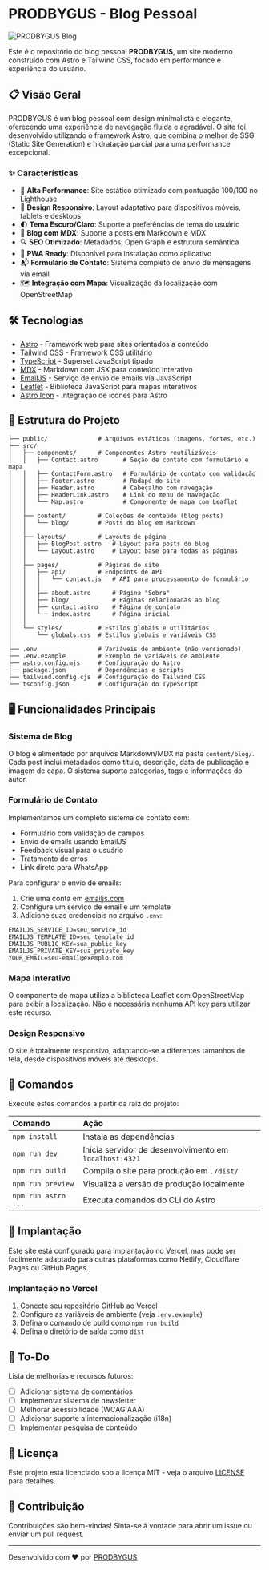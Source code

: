 # PRODBYGUS - Blog Pessoal

![PRODBYGUS Blog](https://via.placeholder.com/1200x630/2a2a2a/ffffff?text=PRODBYGUS+Blog)

Este é o repositório do blog pessoal **PRODBYGUS**, um site moderno construído com Astro e Tailwind CSS, focado em performance e experiência do usuário.

## 📋 Visão Geral

PRODBYGUS é um blog pessoal com design minimalista e elegante, oferecendo uma experiência de navegação fluida e agradável. O site foi desenvolvido utilizando o framework Astro, que combina o melhor de SSG (Static Site Generation) e hidratação parcial para uma performance excepcional.

### ✨ Características

- 🚀 **Alta Performance**: Site estático otimizado com pontuação 100/100 no Lighthouse
- 🎨 **Design Responsivo**: Layout adaptativo para dispositivos móveis, tablets e desktops
- 🌓 **Tema Escuro/Claro**: Suporte a preferências de tema do usuário
- 📝 **Blog com MDX**: Suporte a posts em Markdown e MDX
- 🔍 **SEO Otimizado**: Metadados, Open Graph e estrutura semântica
- 📱 **PWA Ready**: Disponível para instalação como aplicativo
- 📬 **Formulário de Contato**: Sistema completo de envio de mensagens via email
- 🗺️ **Integração com Mapa**: Visualização da localização com OpenStreetMap

## 🛠️ Tecnologias

- [Astro](https://astro.build/) - Framework web para sites orientados a conteúdo
- [Tailwind CSS](https://tailwindcss.com/) - Framework CSS utilitário
- [TypeScript](https://www.typescriptlang.org/) - Superset JavaScript tipado
- [MDX](https://mdxjs.com/) - Markdown com JSX para conteúdo interativo
- [EmailJS](https://www.emailjs.com/) - Serviço de envio de emails via JavaScript
- [Leaflet](https://leafletjs.com/) - Biblioteca JavaScript para mapas interativos
- [Astro Icon](https://github.com/natemoo-re/astro-icon) - Integração de ícones para Astro

## 🚀 Estrutura do Projeto

```text
├── public/              # Arquivos estáticos (imagens, fontes, etc.)
├── src/
│   ├── components/      # Componentes Astro reutilizáveis
│   │   ├── Contact.astro       # Seção de contato com formulário e mapa
│   │   ├── ContactForm.astro   # Formulário de contato com validação
│   │   ├── Footer.astro        # Rodapé do site
│   │   ├── Header.astro        # Cabeçalho com navegação
│   │   ├── HeaderLink.astro    # Link do menu de navegação
│   │   └── Map.astro           # Componente de mapa com Leaflet
│   │
│   ├── content/         # Coleções de conteúdo (blog posts)
│   │   └── blog/        # Posts do blog em Markdown
│   │
│   ├── layouts/         # Layouts de página
│   │   ├── BlogPost.astro   # Layout para posts do blog
│   │   └── Layout.astro     # Layout base para todas as páginas
│   │
│   ├── pages/           # Páginas do site
│   │   ├── api/         # Endpoints de API
│   │   │   └── contact.js   # API para processamento do formulário
│   │   │
│   │   ├── about.astro      # Página "Sobre"
│   │   ├── blog/            # Páginas relacionadas ao blog
│   │   ├── contact.astro    # Página de contato
│   │   └── index.astro      # Página inicial
│   │
│   └── styles/          # Estilos globais e utilitários
│       └── globals.css  # Estilos globais e variáveis CSS
│
├── .env                 # Variáveis de ambiente (não versionado)
├── .env.example         # Exemplo de variáveis de ambiente
├── astro.config.mjs     # Configuração do Astro
├── package.json         # Dependências e scripts
├── tailwind.config.cjs  # Configuração do Tailwind CSS
└── tsconfig.json        # Configuração do TypeScript
```

## 🖥️ Funcionalidades Principais

### Sistema de Blog

O blog é alimentado por arquivos Markdown/MDX na pasta `content/blog/`. Cada post inclui metadados como título, descrição, data de publicação e imagem de capa. O sistema suporta categorias, tags e informações do autor.

### Formulário de Contato

Implementamos um completo sistema de contato com:

- Formulário com validação de campos
- Envio de emails usando EmailJS
- Feedback visual para o usuário
- Tratamento de erros
- Link direto para WhatsApp

Para configurar o envio de emails:

1. Crie uma conta em [emailjs.com](https://www.emailjs.com/)
2. Configure um serviço de email e um template
3. Adicione suas credenciais no arquivo `.env`:

```
EMAILJS_SERVICE_ID=seu_service_id
EMAILJS_TEMPLATE_ID=seu_template_id
EMAILJS_PUBLIC_KEY=sua_public_key
EMAILJS_PRIVATE_KEY=sua_private_key
YOUR_EMAIL=seu-email@exemplo.com
```

### Mapa Interativo

O componente de mapa utiliza a biblioteca Leaflet com OpenStreetMap para exibir a localização. Não é necessária nenhuma API key para utilizar este recurso.

### Design Responsivo

O site é totalmente responsivo, adaptando-se a diferentes tamanhos de tela, desde dispositivos móveis até desktops.

## 🧞 Comandos

Execute estes comandos a partir da raiz do projeto:

| Comando             | Ação                                                   |
| :------------------ | :----------------------------------------------------- |
| `npm install`       | Instala as dependências                                |
| `npm run dev`       | Inicia servidor de desenvolvimento em `localhost:4321` |
| `npm run build`     | Compila o site para produção em `./dist/`              |
| `npm run preview`   | Visualiza a versão de produção localmente              |
| `npm run astro ...` | Executa comandos do CLI do Astro                       |

## 🚀 Implantação

Este site está configurado para implantação no Vercel, mas pode ser facilmente adaptado para outras plataformas como Netlify, Cloudflare Pages ou GitHub Pages.

### Implantação no Vercel

1. Conecte seu repositório GitHub ao Vercel
2. Configure as variáveis de ambiente (veja `.env.example`)
3. Defina o comando de build como `npm run build`
4. Defina o diretório de saída como `dist`

## 📝 To-Do

Lista de melhorias e recursos futuros:

- [ ] Adicionar sistema de comentários
- [ ] Implementar sistema de newsletter
- [ ] Melhorar acessibilidade (WCAG AAA)
- [ ] Adicionar suporte a internacionalização (i18n)
- [ ] Implementar pesquisa de conteúdo

## 📄 Licença

Este projeto está licenciado sob a licença MIT - veja o arquivo [LICENSE](LICENSE) para detalhes.

## 🤝 Contribuição

Contribuições são bem-vindas! Sinta-se à vontade para abrir um issue ou enviar um pull request.

---

Desenvolvido com ❤️ por [PRODBYGUS](https://twitter.com/prodbygus)
